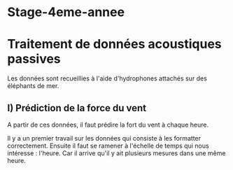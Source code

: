 # Stage-4eme-annee

# Traitement de données acoustiques passives

Les données sont recueillies à l'aide d'hydrophones attachés sur des éléphants de mer.

## I) Prédiction de la force du vent

A partir de ces données, il faut prédire la fort du vent à chaque heure.

Il y a un premier travail sur les données qui consiste à les formatter correctement. Ensuite il faut se ramener à l'échelle de temps qui nous intéresse : l'heure. Car il arrive qu'il y ait plusieurs mesures dans une même heure.
